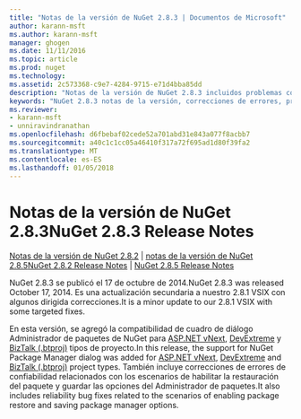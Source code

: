 ```yaml
---
title: "Notas de la versión de NuGet 2.8.3 | Documentos de Microsoft"
author: karann-msft
ms.author: karann-msft
manager: ghogen
ms.date: 11/11/2016
ms.topic: article
ms.prod: nuget
ms.technology: 
ms.assetid: 2c573368-c9e7-4284-9715-e71d4bba85dd
description: "Notas de la versión de NuGet 2.8.3 incluidos problemas conocidos, correcciones de errores, las funciones agregadas y dcr."
keywords: "NuGet 2.8.3 notas de la versión, correcciones de errores, problemas, conocidos agregan características, DCR"
ms.reviewer:
- karann-msft
- unniravindranathan
ms.openlocfilehash: d6fbebaf02cede52a701abd31e843a077f8acbb7
ms.sourcegitcommit: a40c1c1cc05a46410f317a72f695ad1d80f39fa2
ms.translationtype: MT
ms.contentlocale: es-ES
ms.lasthandoff: 01/05/2018
---
```

# <a name="nuget-283-release-notes"></a><span data-ttu-id="c1255-104">Notas de la versión de NuGet 2.8.3</span><span class="sxs-lookup"><span data-stu-id="c1255-104">NuGet 2.8.3 Release Notes</span></span>

<span data-ttu-id="c1255-105">[Notas de la versión de NuGet 2.8.2](../release-notes/nuget-2.8.2.md) | [notas de la versión de NuGet 2.8.5](../release-notes/nuget-2.8.5.md)</span><span class="sxs-lookup"><span data-stu-id="c1255-105">[NuGet 2.8.2 Release Notes](../release-notes/nuget-2.8.2.md) | [NuGet 2.8.5 Release Notes](../release-notes/nuget-2.8.5.md)</span></span>

<span data-ttu-id="c1255-106">NuGet 2.8.3 se publicó el 17 de octubre de 2014.</span><span class="sxs-lookup"><span data-stu-id="c1255-106">NuGet 2.8.3 was released October 17, 2014.</span></span> <span data-ttu-id="c1255-107">Es una actualización secundaria a nuestro 2.8.1 VSIX con algunos dirigida correcciones.</span><span class="sxs-lookup"><span data-stu-id="c1255-107">It is a minor update to our 2.8.1 VSIX with some targeted fixes.</span></span>

<span data-ttu-id="c1255-108">En esta versión, se agregó la compatibilidad de cuadro de diálogo Administrador de paquetes de NuGet para [ASP.NET vNext](http://www.asp.net/vnext), [DevExtreme](http://js.devexpress.com/) y [BizTalk (.btproj)](/biztalk/core/developing-biztalk-server-applications) tipos de proyecto.</span><span class="sxs-lookup"><span data-stu-id="c1255-108">In this release, the support for NuGet Package Manager dialog was added for [ASP.NET vNext](http://www.asp.net/vnext), [DevExtreme](http://js.devexpress.com/) and [BizTalk (.btproj)](/biztalk/core/developing-biztalk-server-applications) project types.</span></span> <span data-ttu-id="c1255-109">También incluye correcciones de errores de confiabilidad relacionados con los escenarios de habilitar la restauración del paquete y guardar las opciones del Administrador de paquetes.</span><span class="sxs-lookup"><span data-stu-id="c1255-109">It also includes reliability bug fixes related to the scenarios of enabling package restore and saving package manager options.</span></span>
